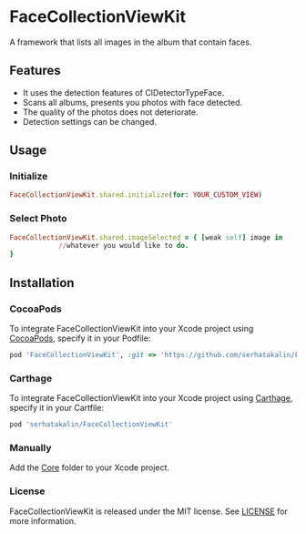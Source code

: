 # FaceCollectionViewKit
A framework that lists all images in the album that contain faces.

## Features
- It uses the detection features of CIDetectorTypeFace.
- Scans all albums, presents you photos with face detected.
- The quality of the photos does not deteriorate.
- Detection settings can be changed.

## Usage

### Initialize
```ruby
FaceCollectionViewKit.shared.initialize(for: YOUR_CUSTOM_VIEW)
```
### Select Photo
```ruby
FaceCollectionViewKit.shared.imageSelected = { [weak self] image in
            //whatever you would like to do.
}
```

## Installation
### CocoaPods
To integrate FaceCollectionViewKit into your Xcode project using  [CocoaPods](https://cocoapods.org/), specify it in your Podfile:

```ruby
pod 'FaceCollectionViewKit', :git => 'https://github.com/serhatakalin/FaceCollectionViewKit.git'
```

### Carthage
To integrate FaceCollectionViewKit into your Xcode project using [Carthage](https://github.com/Carthage/Carthage), specify it in your Cartfile:

```ruby
pod 'serhatakalin/FaceCollectionViewKit'
```

### Manually
Add the [Core](https://github.com/serhatakalin/FaceCollectionViewKit/tree/master/FaceCollectionViewKit/Core) folder to your Xcode project.

### License
FaceCollectionViewKit is released under the MIT license. See [LICENSE](https://github.com/serhatakalin/FaceCollectionViewKit/blob/master/LICENSE) for more information.
